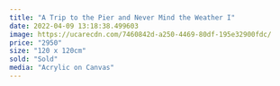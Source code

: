 ```yaml
---
title: "A Trip to the Pier and Never Mind the Weather I"
date: 2022-04-09 13:18:38.499603
image: https://ucarecdn.com/7460842d-a250-4469-80df-195e32900fdc/
price: "2950"
size: "120 x 120cm"
sold: "Sold"
media: "Acrylic on Canvas"
---
```


